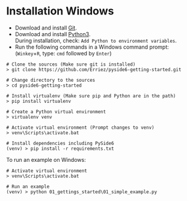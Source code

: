 # Installation Windows

* Download and install [Git](https://git-scm.com/download/win).
* Download and install [Python3](https://www.python.org/downloads/).  
  During installation, check: `Add Python to environment variables`. 
* Run the following commands in a Windows command prompt:  
  (`Winkey`+`R`, type: `cmd` followed by `Enter`)
  

```
# Clone the sources (Make sure git is installed)
> git clone https://github.com/Erriez/pyside6-getting-started.git

# Change directory to the sources
> cd pyside6-getting-started

# Install virtualenv (Make sure pip and Python are in the path)
> pip install virtualenv

# Create a Python virtual environment
> virtualenv venv

# Activate virtual environment (Prompt changes to venv)
> venv\Scripts\activate.bat

# Install dependencies including PySide6
(venv) > pip install -r requirements.txt
```

To run an example on Windows:

```
# Activate virtual environment
> venv\Scripts\activate.bat

# Run an example
(venv) > python 01_gettings_started\01_simple_example.py
```
